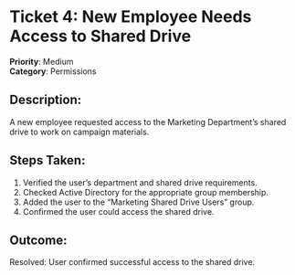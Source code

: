 # Ticket 4: New Employee Needs Access to Shared Drive
**Priority**: Medium  
**Category**: Permissions  

## Description:
A new employee requested access to the Marketing Department’s shared drive to work on campaign materials.

## Steps Taken:
1. Verified the user’s department and shared drive requirements.
2. Checked Active Directory for the appropriate group membership.
3. Added the user to the “Marketing Shared Drive Users” group.
4. Confirmed the user could access the shared drive.

## Outcome:
Resolved: User confirmed successful access to the shared drive.
